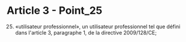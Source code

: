 # Article 3 - Point_25

25) «utilisateur professionnel», un utilisateur professionnel tel que défini dans l'article 3, paragraphe 1, de la directive 2009/128/CE;